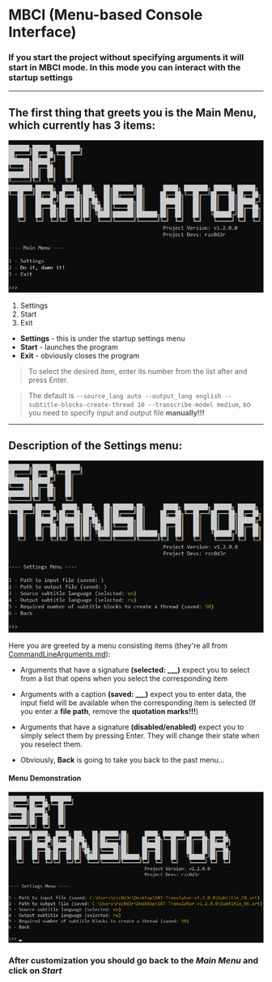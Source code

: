 # MBCI (Menu-based Сonsole Interface)

### If you start the project without specifying arguments it will start in MBCI mode. In this mode you can interact with the startup settings

---

## The first thing that greets you is the Main Menu, which currently has 3 items:

![Windows](https://github.com/rzc0d3r/SRT-Translator/blob/main/img/main_menu.png)

1. Settings
2. Start
3. Exit

* **Settings** - this is under the startup settings menu
* **Start** - launches the program 
* **Exit** - obviously closes the program

> To select the desired item, enter its number from the list after and press Enter.

> The default is ```--source_lang auto --output_lang english --subtitle-blocks-create-thread 10 --transcribe-model medium```, so you need to specify input and output file **manually!!!**

---

## Description of the Settings menu:

![Windows](https://github.com/rzc0d3r/SRT-Translator/blob/main/img/default_settings_menu.png)

Here you are greeted by a menu consisting items (they're all from [CommandLineArguments.md](https://github.com/rzc0d3r/SRT-Translator/blob/main/wiki/CommandLineArguments.md)):

* Arguments that have a signature **(selected: ___)** expect you to select from a list that opens when you select the corresponding item
* Arguments with a caption **(saved: ___)** expect you to enter data, the input field will be available when the corresponding item is selected (If you enter a **file path**, remove the **quotation marks!!!**)
* Arguments that have a signature **(disabled/enabled)** expect you to simply select them by pressing Enter. They will change their state when you reselect them.

* Obviously, **Back** is going to take you back to the past menu...

#### Menu Demonstration

![Windows](https://github.com/rzc0d3r/SRT-Translator/blob/main/img/custom_settings_menu.png)

### After customization you should go back to the _Main Menu_ and click on _Start_
